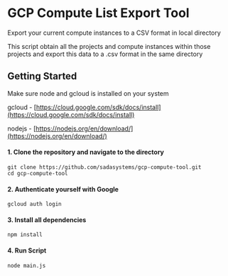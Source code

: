 # GCP Compute List Export Tool
Export your current compute instances to a CSV format in local directory

This script obtain all the projects and compute instances within those projects and export this data to a .csv format in the same directory 

## Getting Started
Make sure node and gcloud is installed on your system

gcloud - [https://cloud.google.com/sdk/docs/install](https://cloud.google.com/sdk/docs/install)

nodejs - [https://nodejs.org/en/download/](https://nodejs.org/en/download/)
#### 1. Clone the repository and navigate to the directory
```shell
git clone https://github.com/sadasystems/gcp-compute-tool.git
cd gcp-compute-tool
```
#### 2. Authenticate yourself with Google
```
gcloud auth login
```

#### 3. Install all dependencies 
```shell
npm install
```

#### 4. Run Script
```shell
node main.js
```
